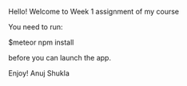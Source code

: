 Hello!
Welcome to Week 1 assignment of my course

You need to run:

$meteor npm install 

before you can launch the app.

Enjoy!
Anuj Shukla
